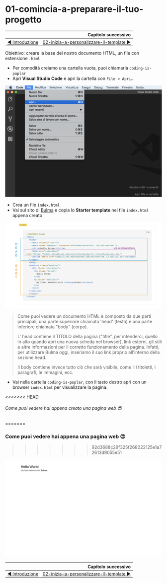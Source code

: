 # 01-comincia-a-preparare-il-tuo-progetto 

|                                                           | Capitolo successivo                                                                    |
| :-------------------------------------------------------- | -------------------------------------------------------------------------------------: |
| [◀︎ Introduzione](https://github.com/lykkechen/work-pop/) | [02-inizia-a-personalizzare-il-template ▶︎](../02-inizia-a-personalizzare-il-template) |

Obiettivo: creare la base del nostro documento HTML, un file con estensione `.html`


- Per comodità creiamo una cartella vuota, puoi chiamarla `coding-is-poplar`
- Apri **Visual Studio Code** e apri la cartella con `File > Apri…`


<kbd>![apri-progetto](../assets/apri-progetto.png)</kbd>


- Crea un file `index.html`
- Vai sul sito di [Bulma](https://bulma.io/documentation/overview/start/) e copia lo **Starter template** nel file `index.html` appena creato


<kbd>![01-body-head](../assets/Lessons/01-body-head.png)</kbd>



> Come puoi vedere un documento HTML è composto da due parti principali, una parte superiore chiamata 'head' (testa) e una parte inferiore chiamata "body" (corpo).
>
> L' head contiene il TITOLO della pagina ("title", per intenderci, quello in alto quando apri una nuova scheda nel browser), link esterni, gli stili e altre informazioni per il corretto funzionamento della pagina.
Infatti, per utilizzare Bulma oggi, inseriamo il suo link proprio all'interno della sezione head.
>
>Il body contiene invece tutto ciò che sarà visibile, come il i titoletti, i paragrafi, le immagini, ecc.

- Vai nella cartella `coding-is-poplar`, con il tasto destro apri con un browser `index.html` per visualizzare la pagina.


<<<<<<< HEAD
###### Come puoi vedere hai appena creato una pagina web 😍
=======
### Come puoi vedere hai appena una pagina web 😍
>>>>>>> 92d3688c29f325f268022125e1a72613d9055e51


<kbd>![01-image](../assets/Lessons/01-image.png)</kbd>

|                                                          | Capitolo successivo                                                                    |
| :------------------------------------------------------- | -------------------------------------------------------------------------------------: |
| [◀ Introduzione](https://github.com/lykkechen/work-pop/) | [02-inizia-a-personalizzare-il-template ▶︎](../02-inizia-a-personalizzare-il-template) |
